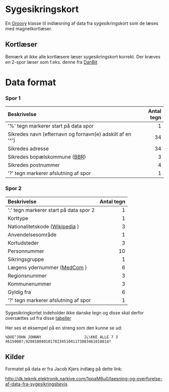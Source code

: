 # Sygesikringskort

En [Groovy](http://groovy-lang.org/) klasse til indlæsning af data fra sygesikringskort som de læses med magnetkortlæser.

## Kortlæser
Bemærk at ikke alle kortlæsere læser sygesikringskort korrekt.
Der kræves en 2-spor læser som f.eks. denne fra [DanBit](http://www.danbit.dk/da/stregkode-magnetkort-rfid-pos-og-printer/11131-3-spors-magnetkortlaeser-med-usb-interface--til-sundhedskort--medlemskort-mm--med---oe-aa--sort.html)

# Data format

### Spor 1

|Beskrivelse| Antal tegn |
|:----------|-----------:|
|'%' tegn markerer start på data spor | 1 |
|Sikredes navn (efternavn og fornavn(e) adskilt af en '^')| 34 |
|Sikredes adresse | 34 |
|Sikredes bopælskommune ([BBR](https://teknik.bbr.dk/kodelister/0/1/0/Kommunekode)) | 3 |
|Sikredes postnummer | 4 |
|'?' tegn markerer afslutning af spor | 1 |

### Spor 2

|Beskrivelse| Antal tegn |
|:----------|-----------:|
|':' tegn markerer start på data spor 2 | 1 |
|Korttype | 1 |
|Nationalitetskode ([Wikipedia](https://da.wikipedia.org/wiki/ISO_3166-1) )| 3 |
|Anvendelsesområde | 1 |
|Kortudsteder | 3 |
|Personnummer | 10 |
|Sikringsgruppe |1 |
|Lægens ydernummer ([MedCom](https://www.medcom.dk/opslag/koder-tabeller-ydere/yderelokationsnumre/laegepraksis-i-danmark) )| 6 |
|Regionsnummer | 3 |
|Kommunenummer | 3 |
|Gyldig fra | 6 |
|'?' tegn markerer afslutning af spor | 1 |

Sygesikringkortet indeholder ikke danske tegn og disse skal derfor oversættes ud fra disse [tabeller](https://en.wikipedia.org/wiki/National_Replacement_Character_Set)

Her ses et eksempel på en streng som den kunne se ud:

    %DOE^JOHN JOHNNY                   ]L\KKE ALLE 7 3                   4615000?;9208100401017023451041173083461010814?

## Kilder
Formatet på data er fra Jacob Kjers indlæg på dette link:

http://dk.teknik.elektronik.narkive.com/1ppaM6u0/laesning-og-overforelse-af-data-fra-sygesikringsbevis  
